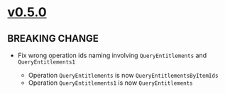 # [v0.5.0]

## BREAKING CHANGE

- Fix wrong operation ids naming involving `QueryEntitlements` and `QueryEntitlements1`

    - Operation `QueryEntitlements` is now `QueryEntitlementsByItemIds`
    - Operation `QueryEntitlements1` is now `QueryEntitlements`

[v0.5.0]: https://github.com/AccelByte/accelbyte-go-modular-sdk/compare/platform-sdk/v0.5.0..platform-sdk/v0.5.0

